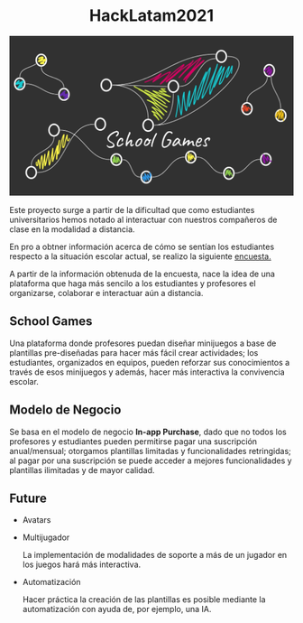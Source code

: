 <div align="center">
  
# HackLatam2021

![SchoolGames](https://github.com/Kary-AG/HackLatam2021/blob/main/img/Games.png)
</div>


Este proyecto surge a partir de la dificultad que como estudiantes universitarios hemos notado al interactuar con nuestros compañeros de clase en la modalidad a distancia.

En pro a obtner información acerca de cómo se sentían los estudiantes respecto a la situación escolar actual, se realizo la siguiente [encuesta.](https://forms.office.com/Pages/DesignPage.aspx?origin=OfficeDotCom&route=OfficeHome&lang=en-US#FormId=BUvlSn63JEKu8YZhQi4IFuuq04ijJ0dMgv1FVGzZUcJUQ0JDU0pLWlRKTDJFVjQ2VDU1VTY1RkVDTC4u)

A partir de la información obtenuda de la encuesta, nace la idea de una plataforma que haga más sencilo a los estudiantes y profesores el organizarse, colaborar e interactuar aún a distancia.

## School Games 

Una plataforma donde profesores puedan diseñar minijuegos a base de plantillas pre-diseñadas para hacer más fácil crear actividades; los estudiantes, organizados en equipos, pueden reforzar sus conocimientos a través de esos minijuegos y además, hacer más interactiva la convivencia escolar.

## Modelo de Negocio 

Se basa en el modelo de negocio **In-app Purchase**, dado que no todos los profesores y estudiantes pueden permitirse pagar una suscripción anual/mensual; otorgamos plantillas limitadas y funcionalidades retringidas; al pagar por una suscripción se puede acceder a mejores funcionalidades y plantillas ilimitadas y de mayor calidad.

## Future

- Avatars

- Multijugador

  La implementación de modalidades de soporte a más de un jugador en los juegos hará más interactiva.

- Automatización

  Hacer práctica la creación de las plantillas es posible mediante la automatización con ayuda de, por ejemplo, una IA. 
  
  
